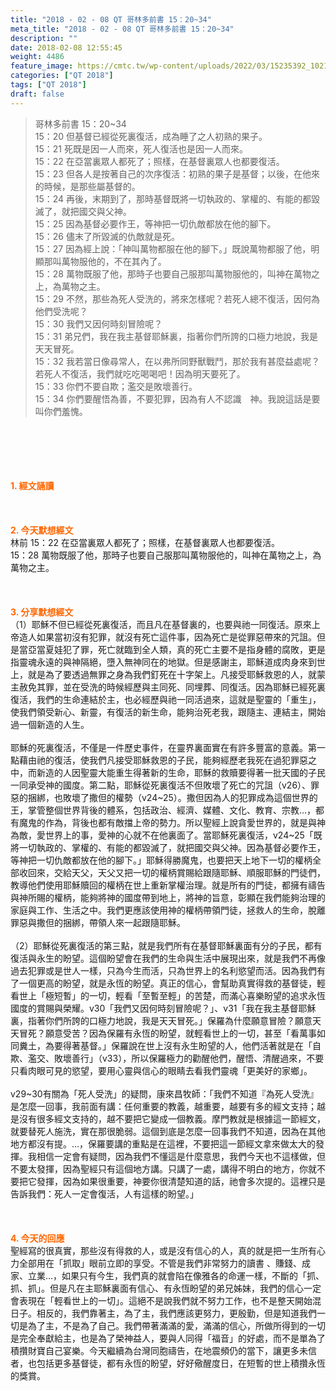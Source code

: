 ```yaml
---
title: "2018 - 02 - 08 QT 哥林多前書 15：20~34"
meta_title: "2018 - 02 - 08 QT 哥林多前書 15：20~34"
description: ""
date: 2018-02-08 12:55:45
weight: 4486
feature_image: https://cmtc.tw/wp-content/uploads/2022/03/15235392_10211799862337740_180693556567566654_o-1.webp
categories: ["QT 2018"]
tags: ["QT 2018"]
draft: false
---
```


<blockquote>哥林多前書 15：20~34<br />
15：20 但基督已經從死裏復活，成為睡了之人初熟的果子。<br />
15：21 死既是因一人而來，死人復活也是因一人而來。<br />
15：22 在亞當裏眾人都死了；照樣，在基督裏眾人也都要復活。<br />
15：23 但各人是按著自己的次序復活：初熟的果子是基督；以後，在他來的時候，是那些屬基督的。<br />
15：24 再後，末期到了，那時基督既將一切執政的、掌權的、有能的都毀滅了，就把國交與父神。<br />
15：25 因為基督必要作王，等神把一切仇敵都放在他的腳下。<br />
15：26 儘末了所毀滅的仇敵就是死。<br />
15：27 因為經上說：「神叫萬物都服在他的腳下。」既說萬物都服了他，明顯那叫萬物服他的，不在其內了。<br />
15：28 萬物既服了他，那時子也要自己服那叫萬物服他的，叫神在萬物之上，為萬物之主。<br />
15：29 不然，那些為死人受洗的，將來怎樣呢？若死人總不復活，因何為他們受洗呢？<br />
15：30 我們又因何時刻冒險呢？<br />
15：31 弟兄們，我在我主基督耶穌裏，指著你們所誇的口極力地說，我是天天冒死。<br />
15：32 我若當日像尋常人，在以弗所同野獸戰鬥，那於我有甚麼益處呢？若死人不復活，我們就吃吃喝喝吧！因為明天要死了。<br />
15：33 你們不要自欺；濫交是敗壞善行。<br />
15：34 你們要醒悟為善，不要犯罪，因為有人不認識　神。我說這話是要叫你們羞愧。</blockquote><br />
&nbsp;<br />
<br />
&nbsp;<br />
<br />
<span style="color: #ff6600;"><strong>1. </strong><strong>經文誦讀</strong></span><br />
<br />
<span style="color: #ff6600;"><strong> </strong></span><br />
<br />
<span style="color: #ff6600;"><strong>2. 今天默想</strong><strong>經文<br />
</strong></span>林前 15：22 在亞當裏眾人都死了；照樣，在基督裏眾人也都要復活。<br />
15：28 萬物既服了他，那時子也要自己服那叫萬物服他的，叫神在萬物之上，為萬物之主。<br />
<br />
&nbsp;<br />
<br />
<span style="color: #ff6600;"><strong>3. 分享默想經文<br />
</strong></span>（1）耶穌不但已經從死裏復活，而且凡在基督裏的，也要與祂一同復活。原來上帝造人如果當初沒有犯罪，就沒有死亡這件事，因為死亡是從罪惡帶來的咒詛。但是當亞當夏娃犯了罪，死亡就臨到全人類，真的死亡主要不是指身體的腐敗，更是指靈魂永遠的與神隔絕，墮入無神同在的地獄。但是感謝主，耶穌道成肉身來到世上，就是為了要透過無罪之身為我們釘死在十字架上。凡接受耶穌救恩的人，就蒙主赦免其罪，並在受洗的時候經歷與主同死、同埋葬、同復活。因為耶穌已經死裏復活，我們的生命連結於主，也必經歷與祂一同活過來，這就是聖靈的「重生」，使我們領受新心、新靈，有復活的新生命，能夠治死老我，跟隨主、連結主，開始過一個新造的人生。<br />
<br />
耶穌的死裏復活，不僅是一件歷史事件，在靈界裏面實在有許多豐富的意義。第一點藉由祂的復活，使我們凡接受耶穌救恩的子民，能夠經歷老我死在過犯罪惡之中，而新造的人因聖靈大能重生得著新的生命，耶穌的救贖要得著一批天國的子民一同承受神的國度。第二點，耶穌從死裏復活不但敗壞了死亡的咒詛（v26）、罪惡的捆綁，也敗壞了撒但的權勢（v24~25）。撒但因為人的犯罪成為這個世界的王，掌管整個世界背後的體系，包括政治、經濟、媒體、文化、教育、宗教…，都有魔鬼的作為，背後也都有敵擋上帝的勢力。所以聖經上說貪愛世界的，就是與神為敵，愛世界上的事，愛神的心就不在他裏面了。當耶穌死裏復活，v24~25「既將一切執政的、掌權的、有能的都毀滅了，就把國交與父神。因為基督必要作王，等神把一切仇敵都放在他的腳下。」耶穌得勝魔鬼，也要把天上地下一切的權柄全部收回來，交給天父，天父又把一切的權柄賞賜給跟隨耶穌、順服耶穌的門徒們，教導他們使用耶穌贖回的權柄在世上重新掌權治理。就是所有的門徒，都擁有禱告與神所賜的權柄，能夠將神的國度帶到地上，將神的旨意，彰顯在我們能夠治理的家庭與工作、生活之中。我們更應該使用神的權柄帶領門徒，拯救人的生命，脫離罪惡與撒但的捆綁，帶領人來一起跟隨耶穌。<br />
<br />
（2）耶穌從死裏復活的第三點，就是我們所有在基督耶穌裏面有分的子民，都有復活與永生的盼望。這個盼望會在我們的生命與生活中展現出來，就是我們不再像過去犯罪或是世人一樣，只為今生而活，只為世界上的名利慾望而活。因為我們有了一個更高的盼望，就是永恆的盼望。真正的信心，會幫助真實得救的基督徒，輕看世上「極短暫」的一切，輕看「至暫至輕」的苦楚，而滿心喜樂盼望的追求永恆國度的賞賜與榮耀。v30「我們又因何時刻冒險呢？」、v31「我在我主基督耶穌裏，指著你們所誇的口極力地說，我是天天冒死。」保羅為什麼願意冒險？願意天天冒死？願意受苦？因為保羅有永恆的盼望，就輕看世上的一切，甚至「看萬事如同糞土，為要得著基督。」保羅說在世上沒有永生盼望的人，他們活著就是在「自欺、濫交、敗壞善行」（v33），所以保羅極力的勸醒他們，醒悟、清醒過來，不要只看肉眼可見的慾望，要用心靈與信心的眼睛去看我們靈魂「更美好的家鄉」。<br />
<br />
v29~30有關為「死人受洗」的疑問，康來昌牧師：「我們不知道『為死人受洗』是怎麼一回事，我前面有講：任何重要的教義，越重要，越要有多的經文支持；越是沒有很多經文支持的，越不要把它變成一個教義。摩門教就是根據這一節經文，就要替死人施洗，實在那很脆弱。這個到底是怎麼一回事我們不知道，因為在其他地方都沒有提。…，保羅要講的重點是在這裡，不要把這一節經文拿來做太大的發揮。我相信一定會有疑問，因為我們不懂這是什麼意思，我們今天也不這樣做，但不要太發揮，因為聖經只有這個地方講。只講了一處，講得不明白的地方，你就不要把它發揮，因為如果很重要，神要你很清楚知道的話，祂會多次提的。這裡只是告訴我們：死人一定會復活，人有這樣的盼望。」<br />
<br />
&nbsp;<br />
<br />
<span style="color: #ff6600;"><strong>4. 今天的回應<br />
</strong></span>聖經寫的很真實，那些沒有得救的人，或是沒有信心的人，真的就是把一生所有心力全部用在「抓取」眼前立即的享受。不管是我們非常努力的讀書 、賺錢、成家、立業…，如果只有今生，我們真的就會陷在像雅各的命運一樣，不斷的「抓、抓、抓」。但是凡在主耶穌裏面有信心、有永恆盼望的弟兄姊妹，我們的信心一定會表現在「輕看世上的一切」。這絕不是說我們就不努力工作，也不是整天開始混日子。相反的，我們靠著主，為了主，我們應該更努力，更殷勤，但是知道我們一切是為了主，不是為了自己。我們帶著滿滿的愛，滿滿的信心，所做所得到的一切是完全奉獻給主，也是為了榮神益人，要與人同得「福音」的好處，而不是單為了積攢財寶自己宴樂。今天繼續為台灣同胞禱告，在地震頻仍的當下，讓更多未信者，也包括更多基督徒，都有永恆的盼望，好好儆醒度日，在短暫的世上積攢永恆的獎賞。<br />
<br />
&nbsp;<br />
<br />
&nbsp;
        